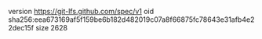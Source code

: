 version https://git-lfs.github.com/spec/v1
oid sha256:eea673169af5f159be6b182d482019c07a8f66875fc78643e31afb4e22dec15f
size 2628
